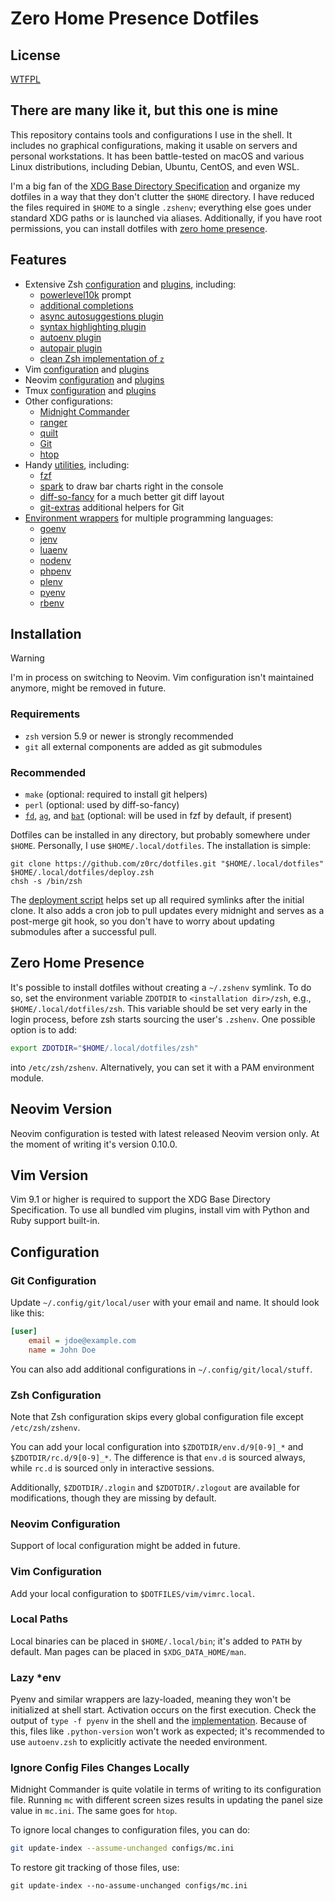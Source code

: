 # Zero Home Presence Dotfiles

## License

[WTFPL](COPYING)

## There are many like it, but this one is mine

This repository contains tools and configurations I use in the shell. It
includes no graphical configurations, making it usable on servers and personal
workstations. It has been battle-tested on macOS and various Linux
distributions, including Debian, Ubuntu, CentOS, and even WSL.

I'm a big fan of the [XDG Base Directory
Specification](http://standards.freedesktop.org/basedir-spec/basedir-spec-latest.html)
and organize my dotfiles in a way that they don't clutter the `$HOME`
directory. I have reduced the files required in `$HOME` to a single `.zshenv`;
everything else goes under standard XDG paths or is launched via aliases.
Additionally, if you have root permissions, you can install dotfiles with [zero
home presence](#zero-home-presence).

## Features

* Extensive Zsh [configuration](zsh/rc.d) and [plugins](zsh/plugins), including:
  * [powerlevel10k](https://github.com/romkatv/powerlevel10k) prompt
  * [additional completions](https://github.com/zsh-users/zsh-completions)
  * [async autosuggestions plugin](https://github.com/zsh-users/zsh-autosuggestions)
  * [syntax highlighting plugin](https://github.com/zsh-users/zsh-syntax-highlighting)
  * [autoenv plugin](https://github.com/Tarrasch/zsh-autoenv)
  * [autopair plugin](https://github.com/hlissner/zsh-autopair)
  * [clean Zsh implementation of `z`](https://github.com/agkozak/zsh-z)
* Vim [configuration](vim/vimrc) and [plugins](vim/pack)
* Neovim [configuration](nvim/init.lua) and [plugins](nvim/plugins)
* Tmux [configuration](tmux/tmux.conf) and [plugins](tmux/plugins)
* Other configurations:
  * [Midnight Commander](configs/mc.ini)
  * [ranger](configs/ranger)
  * [quilt](configs/quiltrc)
  * [Git](configs/gitconfig)
  * [htop](configs/htoprc)
* Handy [utilities](tools), including:
  * [fzf](https://github.com/junegunn/fzf)
  * [spark](https://github.com/holman/spark) to draw bar charts right in the console
  * [diff-so-fancy](https://github.com/so-fancy/diff-so-fancy) for a much better git diff layout
  * [git-extras](https://github.com/tj/git-extras) additional helpers for Git
* [Environment wrappers](env-wrappers) for multiple programming languages:
  * [goenv](https://github.com/syndbg/goenv)
  * [jenv](https://github.com/jenv/jenv)
  * [luaenv](https://github.com/cehoffman/luaenv)
  * [nodenv](https://github.com/nodenv/nodenv)
  * [phpenv](https://github.com/phpenv/phpenv)
  * [plenv](https://github.com/tokuhirom/plenv)
  * [pyenv](https://github.com/yyuu/pyenv)
  * [rbenv](https://github.com/rbenv/rbenv)

## Installation

> [!WARNING]
> I'm in process on switching to Neovim. Vim configuration isn't maintained
> anymore, might be removed in future.

### Requirements

* `zsh` version 5.9 or newer is strongly recommended
* `git` all external components are added as git submodules

### Recommended

* `make` (optional: required to install git helpers)
* `perl` (optional: used by diff-so-fancy)
* [`fd`](https://github.com/sharkdp/fd),
  [`ag`](https://github.com/ggreer/the_silver_searcher), and
  [`bat`](https://github.com/sharkdp/bat) (optional: will be used in fzf by
  default, if present)

Dotfiles can be installed in any directory, but probably somewhere under
`$HOME`. Personally, I use `$HOME/.local/dotfiles`. The installation is simple:

```shell
git clone https://github.com/z0rc/dotfiles.git "$HOME/.local/dotfiles"
$HOME/.local/dotfiles/deploy.zsh
chsh -s /bin/zsh
```

The [deployment script](deploy.zsh) helps set up all required symlinks after
the initial clone. It also adds a cron job to pull updates every midnight and
serves as a post-merge git hook, so you don't have to worry about updating
submodules after a successful pull.

## Zero Home Presence

It's possible to install dotfiles without creating a `~/.zshenv` symlink. To do
so, set the environment variable `ZDOTDIR` to `<installation dir>/zsh`, e.g.,
`$HOME/.local/dotfiles/zsh`. This variable should be set very early in the login
process, before zsh starts sourcing the user's `.zshenv`. One possible option is
to add:

```sh
export ZDOTDIR="$HOME/.local/dotfiles/zsh"
```

into `/etc/zsh/zshenv`. Alternatively, you can set it with a PAM environment module.

## Neovim Version

Neovim configuration is tested with latest released Neovim version only. At the
moment of writing it's version 0.10.0.

## Vim Version

Vim 9.1 or higher is required to support the XDG Base Directory Specification.
To use all bundled vim plugins, install vim with Python and Ruby support
built-in.

## Configuration

### Git Configuration

Update `~/.config/git/local/user` with your email and name. It should look like
this:

```ini
[user]
    email = jdoe@example.com
    name = John Doe
```

You can also add additional configurations in `~/.config/git/local/stuff`.

### Zsh Configuration

Note that Zsh configuration skips every global configuration file except
`/etc/zsh/zshenv`.

You can add your local configuration into `$ZDOTDIR/env.d/9[0-9]_*` and
`$ZDOTDIR/rc.d/9[0-9]_*`. The difference is that `env.d` is sourced always,
while `rc.d` is sourced only in interactive sessions.

Additionally, `$ZDOTDIR/.zlogin` and `$ZDOTDIR/.zlogout` are available for
modifications, though they are missing by default.

### Neovim Configuration

Support of local configuration might be added in future.

### Vim Configuration

Add your local configuration to `$DOTFILES/vim/vimrc.local`.

### Local Paths

Local binaries can be placed in `$HOME/.local/bin`; it's added to `PATH` by
default. Man pages can be placed in `$XDG_DATA_HOME/man`.

### Lazy \*env

Pyenv and similar wrappers are lazy-loaded, meaning they won't be initialized
at shell start. Activation occurs on the first execution. Check the output of
`type -f pyenv` in the shell and the
[implementation](zsh/rc.d/11_many_env.zsh). Because of this, files like
`.python-version` won't work as expected; it's recommended to use `autoenv.zsh`
to explicitly activate the needed environment.

### Ignore Config Files Changes Locally

Midnight Commander is quite volatile in terms of writing to its configuration
file. Running `mc` with different screen sizes results in updating the panel
size value in `mc.ini`. The same goes for `htop`.

To ignore local changes to configuration files, you can do:

```sh
git update-index --assume-unchanged configs/mc.ini
```

To restore git tracking of those files, use:

```
git update-index --no-assume-unchanged configs/mc.ini
```
